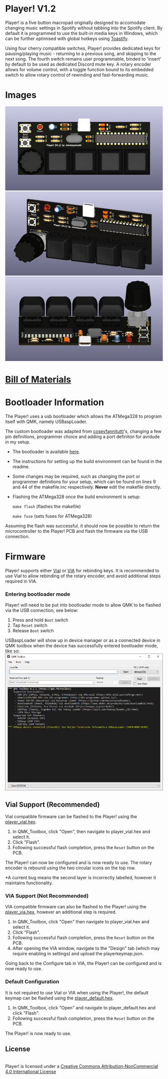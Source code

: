 # Player! V1.2

Player! is a five button macropad originally designed to accomodate changing music settings in Spotify without tabbing into the Spotify client. By default it is programmed to use the built-in media keys in Windows, which can be further optimised with global hotkeys using [Toastify](https://github.com/aleab/toastify).

Using four cherry compatible switches, Player! provides dedicated keys for pausing/playing music -  returning to a previous song, and skipping to the next song. The fourth switch remains user programmable, binded to 'insert' by default to be used as dedicated Discord mute key. A rotary encoder allows for volume control, with a toggle function bound to its embedded switch to allow rotary control of rewinding and fast-forwarding music.
# Images
![](/Images/Player_Top.png)
![](/Images/Player_Iso.png)
![](/Images/Player_Back.png)

# [Bill of Materials](https://octopart.com/bom-tool/iGNVRgwb)

# Bootloader Information

The Player! uses a usb bootloader which allows the ATMega328 to program itself with QMK, namely USBaspLoader.

The custom bootloader was adapted from [coseyfannitutti](https://github.com/coseyfannitutti)'s, changing a few pin definitions, programmer choice and adding a port definiton for avrdude in my setup. 

* The bootloader is available [here](https://github.com/Johnboysmooth/USBaspLoader).
* The instructions for setting up the build environment can be found in the readme.
* Some changes may be required, such as changing the port or programmer definitions for your setup, which can be found on lines 9 and 44 of the makefile.inc respectively. **Never** edit the makefile directly.
* Flashing the ATMega328 once the build environment is setup:

	```make flash``` (flashes the makefile)

	```make fuse``` (sets fuses for ATMega328)

Assuming the flash was successful, it should now be possible to return the microcontroller to the Player! PCB and flash the firmware via the USB connection.

# Firmware 
Player! supports either [Vial](https://get.vial.today/) or [VIA](https://www.caniusevia.com/) for rebinding keys. It is recommended to use Vial to allow rebinding of the rotary encoder, and avoid additional steps required in VIA.

### Entering bootloader mode
Player! will need to be put into bootloader mode to allow QMK to be flashed via the USB connection, see below:

1. Press and hold ```Boot``` switch
2. Tap ```Reset``` switch
3. Release ```Boot``` switch

USBaspLoader will show up in device manager or as a connected device in QMK toolbox when the device has successfully entered bootloader mode, like so:
![](/Images/QMK_Toolbox.png)

## Vial Support (Recommended)

Vial compatible firmware can be flashed to the Player! using the [player_vial.hex](/Firmware). 
1. In QMK_Toolbox, click "Open", then navigate to player_vial.hex and select it. 
2. Click "Flash". 
3. Following successful flash completion, press the ```Reset``` button on the PCB. 

The Player! can now be configured and is now ready to use. The rotary encoder is rebound using the two circular icons on the top row.

*A current bug means the second layer is incorrectly labelled, however it maintains functionality.

### VIA Support (Not Recommended)

VIA compatible firmware can also be flashed to the Player! using the [player_via.hex](/Firmware), however an additional step is required.
1. In QMK_Toolbox, click "Open" then navigate to player_vial.hex and select it.
2. Click "Flash". 
3. Following successful flash completion, press the ```Reset``` button on the PCB. 
4. After opening the VIA window, navigate to the "Design" tab (which may require enabling in settings) and upload the playerkeymap.json. 

Going back to the Configure tab in VIA, the Player! can be configured and is now ready to use.

### Default Configuration

It is not required to use Vial or VIA when using the Player!, the default keymap can be flashed using the [player_default.hex](/Firmware). 
1. In QMK_Toolbox, click "Open" and navigate to player_default.hex and click "Flash".
2. Following successful flash completion, press the ```Reset``` button on the PCB. 

The Player! is now ready to use.

## License
<br />Player! is licensed under a <a rel="license" href="http://creativecommons.org/licenses/by-nc/4.0/">Creative Commons Attribution-NonCommercial 4.0 International License </a>
